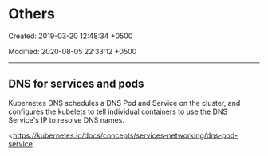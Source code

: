 # Others

Created: 2019-03-20 12:48:34 +0500

Modified: 2020-08-05 22:33:12 +0500

---

## DNS for services and pods

Kubernetes DNS schedules a DNS Pod and Service on the cluster, and configures the kubelets to tell individual containers to use the DNS Service's IP to resolve DNS names.

<https://kubernetes.io/docs/concepts/services-networking/dns-pod-service
